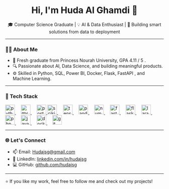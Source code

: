 <h1 align="center">Hi, I'm Huda Al Ghamdi 👋</h1>
<p align="center">
🎓 Computer Science Graduate | 💡 AI & Data Enthusiast | 🚀 Building smart solutions from data to deployment
</p>

---

### 👩‍💻 About Me
- 🧠 Fresh graduate from Princess Nourah University, GPA 4.11 / 5 .
- 🔍 Passionate about AI, Data Science, and building meaningful products.
- ⚙️ Skilled in Python, SQL, Power BI, Docker, Flask, FastAPI , and Machine Learning.


---

### 🚀 Tech Stack
<div align="left">
  <a href="https://www.python.org/" target="_blank">
    <img src="https://cdn.jsdelivr.net/gh/devicons/devicon/icons/python/python-original.svg" height="30" alt="python logo" />
  </a>
  <img width="12" />
  <a href="https://www.mysql.com/" target="_blank">
    <img src="https://cdn.jsdelivr.net/gh/devicons/devicon/icons/mysql/mysql-original.svg" height="30" alt="mysql logo" />
  </a>
  <img width="12" />
  <a href="https://www.postgresql.org/" target="_blank">
    <img src="https://cdn.jsdelivr.net/gh/devicons/devicon/icons/postgresql/postgresql-original.svg" height="30" alt="postgresql logo" />
  </a>
  <a href="https://scikit-learn.org/" target="_blank">
  <img src="https://cdn.jsdelivr.net/gh/devicons/devicon/icons/scikit-learn/scikit-learn-original.svg" height="30" alt="scikit-learn logo" />
</a>
  <img width="12" />
  <a href="https://www.tensorflow.org/" target="_blank">
    <img src="https://cdn.jsdelivr.net/gh/devicons/devicon/icons/tensorflow/tensorflow-original.svg" height="30" alt="tensorflow logo" />
  </a>
  <img width="12" />
  <a href="https://pandas.pydata.org/" target="_blank">
    <img src="https://cdn.jsdelivr.net/gh/devicons/devicon/icons/pandas/pandas-original.svg" height="30" alt="pandas logo" />
  </a>
  <img width="12" />
  <a href="https://numpy.org/" target="_blank">
    <img src="https://cdn.jsdelivr.net/gh/devicons/devicon/icons/numpy/numpy-original.svg" height="30" alt="numpy logo" />
  </a>
  <img width="12" />
  <a href="https://fastapi.tiangolo.com/" target="_blank">
    <img src="https://cdn.jsdelivr.net/gh/devicons/devicon/icons/fastapi/fastapi-original.svg" height="30" alt="fastapi logo" />
  </a>
  <img width="12" />
  <a href="https://flask.palletsprojects.com/" target="_blank">
    <img src="https://cdn.jsdelivr.net/gh/devicons/devicon/icons/flask/flask-original.svg" height="30" alt="flask logo" />
  </a>
  <img width="12" />
  <a href="https://laravel.com/" target="_blank">
    <img src="https://cdn.jsdelivr.net/gh/devicons/devicon/icons/laravel/laravel-plain.svg" height="30" alt="laravel logo" />
  </a>
  <img width="12" />
  <a href="https://www.php.net/" target="_blank">
    <img src="https://cdn.jsdelivr.net/gh/devicons/devicon/icons/php/php-original.svg" height="30" alt="php logo" />
  </a>
  <img width="12" />
  <a href="https://developer.mozilla.org/en-US/docs/Web/JavaScript" target="_blank">
    <img src="https://cdn.jsdelivr.net/gh/devicons/devicon/icons/javascript/javascript-original.svg" height="30" alt="javascript logo" />
  </a>
  <img width="12" />
  <a href="https://www.docker.com/" target="_blank">
    <img src="https://cdn.jsdelivr.net/gh/devicons/devicon/icons/docker/docker-original.svg" height="30" alt="docker logo" />
  </a>
  <img width="12" />
  <a href="https://git-scm.com/" target="_blank">
    <img src="https://cdn.jsdelivr.net/gh/devicons/devicon/icons/git/git-original.svg" height="30" alt="git logo" />
  </a>
</div>



---


### 🌐 Let's Connect
- 📫 Email: [Hudajsg@gmail.com](mailto:Hudajsg@gmail.com)  
- 💼 LinkedIn: [linkedin.com/in/hudajsg](https://linkedin.com/in/hudajsg)  
- 💻 GitHub: [github.com/hudajsg](https://github.com/hudajsg)

---

⭐ If you like my work, feel free to follow me and check out my projects!
